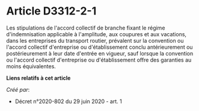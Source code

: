 # Article D3312-2-1

Les stipulations de l'accord collectif de branche fixant le régime d'indemnisation applicable à l'amplitude, aux coupures et
aux vacations, dans les entreprises du transport routier, prévalent sur la convention ou l'accord collectif d'entreprise ou
d'établissement conclu antérieurement ou postérieurement à leur date d'entrée en vigueur, sauf lorsque la convention ou
l'accord collectif d'entreprise ou d'établissement offre des garanties au moins équivalentes.

**Liens relatifs à cet article**

_Créé par_:

  - Décret n°2020-802 du 29 juin 2020 - art. 1
